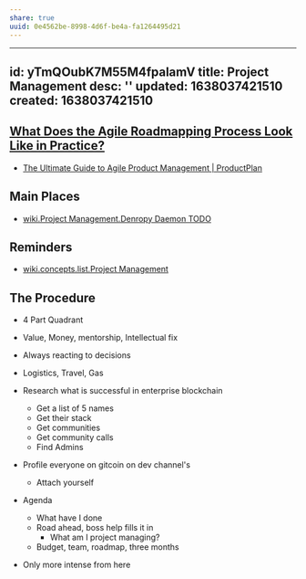 ```yaml
---
share: true
uuid: 0e4562be-8998-4d6f-be4a-fa1264495d21
---
```

---
id: yTmQOubK7M55M4fpalamV
title: Project Management
desc: ''
updated: 1638037421510
created: 1638037421510
---

## [What Does the Agile Roadmapping Process Look Like in Practice?](https://www.productplan.com/learn/agile-roadmapping-process/)

* [The Ultimate Guide to Agile Product Management | ProductPlan](https://www.productplan.com/learn/agile-product-management/)

## Main Places

* [wiki.Project Management.Denropy Daemon TODO](/b9cd3e8b-1727-4a22-9332-90b42b5a7ffb)

## Reminders

* [wiki.concepts.list.Project Management](/undefined)

## The Procedure

* 4 Part Quadrant
* Value, Money, mentorship, Intellectual fix
* Always reacting to decisions
* Logistics, Travel, Gas
* Research what is successful in enterprise blockchain
  * Get a list of 5 names
  * Get their stack
  * Get communities
  * Get community calls
  * Find Admins
* Profile everyone on gitcoin on dev channel's
  * Attach yourself
* Agenda
  * What have I done
  * Road ahead, boss help fills it in
    * What am I project managing?
  * Budget, team, roadmap, three months

* Only more intense from here